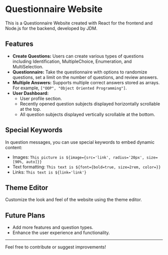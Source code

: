 # Questionnaire Website

This is a Questionnaire Website created with React for the frontend and Node.js for the backend, developed by JDM.

## Features

- **Create Questions:** Users can create various types of questions including Identification, MultipleChoice, Enumeration, and MultiSelection.
- **Questionnaire:** Take the questionnaire with options to randomize questions, set a limit on the number of questions, and review answers.
- **Multiple Answers:** Supports multiple correct answers stored as arrays. For example, `["OOP", "Object Oriented Programming"]`.
- **User Dashboard:** 
  - User profile section.
  - Recently opened question subjects displayed horizontally scrollable at the top.
  - All question subjects displayed vertically scrollable at the bottom.

## Special Keywords

In question messages, you can use special keywords to embed dynamic content:
- Images: `This picture is ${image={src='link', radius='20px', size=[90%, auto]}}`
- Text formatting: `This text is ${font={bold=true, size=2rem, color=}}`
- Links: `This text is ${link='link'}`

## Theme Editor

Customize the look and feel of the website using the theme editor.

## Future Plans

- Add more features and question types.
- Enhance the user experience and functionality.

---

Feel free to contribute or suggest improvements!